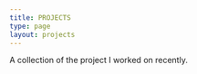 ```yaml
---
title: PROJECTS
type: page
layout: projects
---
```


A collection of the project I worked on recently.

